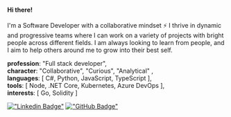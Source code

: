 #### Hi there!

I'm a Software Developer with a collaborative mindset ⚡ I thrive in dynamic and progressive teams where I can work on a variety of projects with bright people across different fields. I am always looking to learn from people, and I aim to help others around me to grow into their best self.  

  **profession**: "Full stack developer",  
  **character**: "Collaborative", "Curious", "Analytical" ,  
  **languages**: [ C#, Python, JavaScript, TypeScript ],  
  **tools**: [ Node, .NET Core, Kubernetes, Azure DevOps ],  
  **interests**: [ Go, Solidity ]  
 
   [!["Linkedin Badge"](https://img.shields.io/badge/LinkedIn-0077B5?style=flat-square&logo=linkedin&logoColor=white)](https://www.linkedin.com/in/constantimi/)
   [!["GitHub Badge"](https://img.shields.io/badge/GitHub-100000?style=flat-square&logo=github&logoColor=white)](https://github.com/constantimi)
